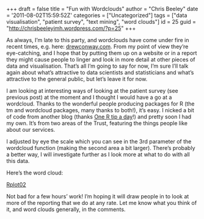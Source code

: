 +++
draft = false
title = "Fun with Wordclouds"
author = "Chris Beeley"
date = '2011-08-02T15:59:52Z'
categories = ["Uncategorized"]
tags = ["data visualisation", "patient survey", "text mining", "word clouds"]
id = 25
guid = "http://chrisbeeleyimh.wordpress.com/?p=25"
+++

As always, I’m late to this party, and wordclouds have come under fire in recent times, e.g. here: [drewconway.com](http://www.drewconway.com/zia/?p=2624). From my point of view they’re eye-catching, and I hope that by putting them up on a website or in a report they might cause people to linger and look in more detail at other pieces of data and visualisation. That’s all I’m going to say for now, I’m sure I’ll talk again about what’s attractive to data scientists and statisticians and what’s attractive to the general public, but let’s leave it for now.

I am looking at interesting ways of looking at the patient survey (see previous post) at the moment and I thought I would have a go at a wordcloud. Thanks to the wonderful people producing packages for R (the tm and wordcloud packages, many thanks to both!), it’s easy. I nicked a bit of code from another blog (thanks [One R tip a day](http://onertipaday.blogspot.com/2011/07/word-cloud-in-r.html)!) and pretty soon I had my own. It’s from two areas of the Trust, featuring the things people like about our services.

I adjusted by eye the scale which you can see in the 3rd parameter of the wordcloud function (making the second area a bit larger). There’s probably a better way, I will investigate further as I look more at what to do with all this data.

Here’s the word cloud:

[Rplot02](http://chrisbeeley.net/wp-content/uploads/2011/08/rplot02.pdf)

Not bad for a few hours’ work! I’m hoping it will draw people in to look at more of the reporting that we do at any rate. Let me know what you think of it, and word clouds generally, in the comments.